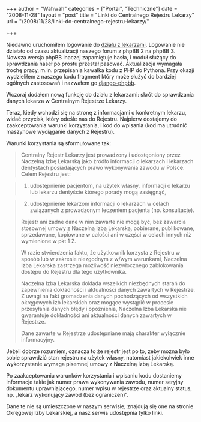 +++
author = "Wahwah"
categories = ["Portal", "Techniczne"]
date = "2008-11-28"
layout = "post"
title = "Linki do Centralnego Rejestru Lekarzy"
url = "/2008/11/28/linki-do-centralnego-rejestru-lekarzy/"

+++

Niedawno uruchomiłem logowanie do [działu z lekarzami][1]. Logowanie nie działało od czasu aktualizacji naszego forum z phpBB 2 na phpBB 3. Nowsza wersja phpBB inaczej zapamiętuje hasła, i moduł służący do sprawdzania haseł po prostu przestał pasować. Aktualizacja wymagała trochę pracy, m.in. przepisania kawałka kodu z PHP do Pythona. Przy okazji wydzieliłem z naszego kodu fragment który może służyć do bardziej ogólnych zastosowań i nazwałem go [django-phpbb][2].

Wczoraj dodałem nową funkcję do działu z lekarzami: skrót do sprawdzania danych lekarza w Centralnym Rejestrze Lekarzy.

<!--more-->

Teraz, kiedy wchodzi się na stronę z informacjami o konkretnym lekarzu, widać przycisk, który odeśle nas do Rejestru. Najpierw dostajemy do zaakceptowania warunki korzystania, i kod do wpisania (kod ma utrudnić maszynowe wyciąganie danych z Rejestru).

Warunki korzystania są sformułowane tak:

> Centralny Rejestr Lekarzy jest prowadzony i udostępniony przez Naczelną Izbę Lekarską jako źródło informacji o lekarzach i lekarzach dentystach posiadających prawo wykonywania zawodu w Polsce. Celem Rejestru jest:
  
> 1. udostępnienie pacjentom, na użytek własny, informacji o lekarzu lub lekarzu dentyście którego porady mogą zasięgnąć,
  
> 2. udostępnienie lekarzom informacji o lekarzach w celach związanych z prowadzonym leczeniem pacjenta (np. konsultacje).
> 
> Rejestr ani żadne dane w nim zawarte nie mogą być, bez zawarcia stosownej umowy z Naczelną Izbą Lekarską, pobierane, publikowane, sprzedawane, kopiowane w całości ani w części w celach innych niż wymienione w pkt 1 2.
> 
> W razie stwierdzenia faktu, że użytkownik korzysta z Rejestru w sposób lub w zakresie niezgodnym z w/wym warunkami, Naczelna Izba Lekarska zastrzega możliwość niezwłocznego zablokowania dostępu do Rejestru dla tego użytkownika.
> 
> Naczelna Izba Lekarska dokłada wszelkich niezbędnych starań do zapewnienia dokładności i aktualności danych zawartych w Rejestrze. Z uwagi na fakt gromadzenia danych pochodzących od wszystkich okręgowych izb lekarskich oraz mogące wystąpić w procesie przesyłania danych błędy i opóźnienia, Naczelna Izba Lekarska nie gwarantuje dokładności ani aktualności danych zawartych w Rejestrze.
> 
> Dane zawarte w Rejestrze udostępniane mają charakter wyłącznie informacyjny.

Jeżeli dobrze rozumiem, oznacza to że rejestr jest po to, żeby można było sobie sprawdzić stan rejestru na użytek własny, natomiast jakiekolwiek inne wykorzystanie wymaga pisemnej umowy z Naczelną Izbą Lekarską.

Po zaakceptowaniu warunków korzystania i wpisaniu kodu dostaniemy informacje takie jak numer prawa wykonywania zawodu, numer seryjny dokumentu uprawniającego, numer wpisu w rejestrze oraz aktualny status, np. „lekarz wykonujący zawód (bez ograniczeń)”.

Dane te nie są umieszczone w naszym serwisie; znajdują się one na stronie Okręgowej Izby Lekarskiej, a nasz serwis udostępnia tylko linki.

 [1]: http://www.atopowe.pl/lekarze/
 [2]: http://code.google.com/p/django-phpbb/